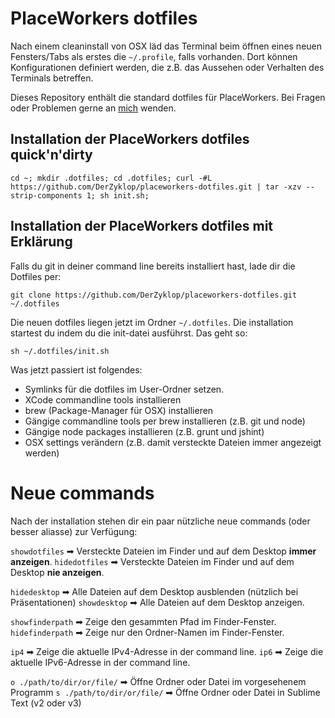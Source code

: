 # PlaceWorkers dotfiles

Nach einem cleaninstall von OSX läd das Terminal beim öffnen eines neuen Fensters/Tabs als erstes die `~/.profile`, falls vorhanden. Dort können Konfigurationen definiert werden, die z.B. das Aussehen oder Verhalten des Terminals betreffen.

Dieses Repository enthält die standard dotfiles für PlaceWorkers. Bei Fragen oder Problemen gerne an [mich](mailto:mail@der-zyklop.de) wenden.

## Installation der PlaceWorkers dotfiles quick'n'dirty

    cd ~; mkdir .dotfiles; cd .dotfiles; curl -#L https://github.com/DerZyklop/placeworkers-dotfiles.git | tar -xzv --strip-components 1; sh init.sh;

## Installation der PlaceWorkers dotfiles mit Erklärung

Falls du git in deiner command line bereits installiert hast, lade dir die Dotfiles per:

    git clone https://github.com/DerZyklop/placeworkers-dotfiles.git ~/.dotfiles

Die neuen dotfiles liegen jetzt im Ordner `~/.dotfiles`. Die installation startest du indem du die init-datei ausführst. Das geht so:

    sh ~/.dotfiles/init.sh

Was jetzt passiert ist folgendes: 

- Symlinks für die dotfiles im User-Ordner setzen.
- XCode commandline tools installieren
- brew (Package-Manager für OSX) installieren
- Gängige commandline tools per brew installieren (z.B. git und node)
- Gängige node packages installieren (z.B. grunt und jshint)
- OSX settings verändern (z.B. damit versteckte Dateien immer angezeigt werden)

# Neue commands

Nach der installation stehen dir ein paar nützliche neue commands (oder besser aliasse) zur Verfügung:

`showdotfiles` ➡ Versteckte Dateien im Finder und auf dem Desktop **immer anzeigen**.
`hidedotfiles` ➡ Versteckte Dateien im Finder und auf dem Desktop **nie anzeigen**.

`hidedesktop` ➡ Alle Dateien auf dem Desktop ausblenden (nützlich bei Präsentationen)
`showdesktop` ➡ Alle Dateien auf dem Desktop anzeigen.

`showfinderpath` ➡ Zeige den gesammten Pfad im Finder-Fenster.
`hidefinderpath` ➡ Zeige nur den Ordner-Namen im Finder-Fenster.

`ip4` ➡ Zeige die aktuelle IPv4-Adresse in der command line.
`ip6` ➡ Zeige die aktuelle IPv6-Adresse in der command line.

`o ./path/to/dir/or/file/` ➡ Öffne Ordner oder Datei im vorgesehenem Programm
`s ./path/to/dir/or/file/` ➡ Öffne Ordner oder Datei in Sublime Text (v2 oder v3)
